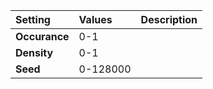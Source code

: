 | Setting | Values | Description |
| :--- | :--- | :--- |
| **Occurance** | 0-1 ||
| **Density** | 0-1 ||
| **Seed** | 0-128000 ||
